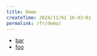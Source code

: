 ```yaml
---
title: Demo
createTime: 2024/11/01 16:43:01
permalink: /fr/demo/
---
```


- [bar](./bar.md)
- [foo](./foo.md)
